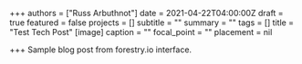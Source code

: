 +++
authors = ["Russ Arbuthnot"]
date = 2021-04-22T04:00:00Z
draft = true
featured = false
projects = []
subtitle = ""
summary = ""
tags = []
title = "Test Tech Post"
[image]
caption = ""
focal_point = ""
placement = nil

+++
Sample blog post from forestry.io interface.